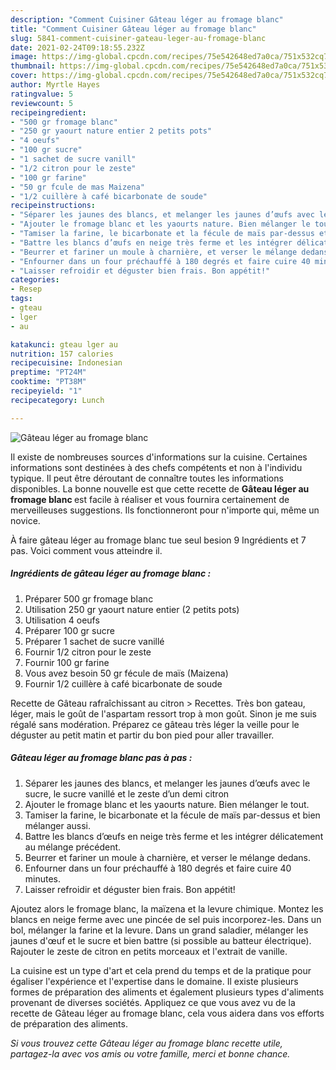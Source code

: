 ```yaml
---
description: "Comment Cuisiner Gâteau léger au fromage blanc"
title: "Comment Cuisiner Gâteau léger au fromage blanc"
slug: 5841-comment-cuisiner-gateau-leger-au-fromage-blanc
date: 2021-02-24T09:18:55.232Z
image: https://img-global.cpcdn.com/recipes/75e542648ed7a0ca/751x532cq70/gateau-leger-au-fromage-blanc-photo-principale-de-la-recette.jpg
thumbnail: https://img-global.cpcdn.com/recipes/75e542648ed7a0ca/751x532cq70/gateau-leger-au-fromage-blanc-photo-principale-de-la-recette.jpg
cover: https://img-global.cpcdn.com/recipes/75e542648ed7a0ca/751x532cq70/gateau-leger-au-fromage-blanc-photo-principale-de-la-recette.jpg
author: Myrtle Hayes
ratingvalue: 5
reviewcount: 5
recipeingredient:
- "500 gr fromage blanc"
- "250 gr yaourt nature entier 2 petits pots"
- "4 oeufs"
- "100 gr sucre"
- "1 sachet de sucre vanill"
- "1/2 citron pour le zeste"
- "100 gr farine"
- "50 gr fcule de mas Maizena"
- "1/2 cuillère à café bicarbonate de soude"
recipeinstructions:
- "Séparer les jaunes des blancs, et melanger les jaunes d’œufs avec le sucre, le sucre vanillé et le zeste d’un demi citron"
- "Ajouter le fromage blanc et les yaourts nature. Bien mélanger le tout."
- "Tamiser la farine, le bicarbonate et la fécule de maïs par-dessus et bien mélanger aussi."
- "Battre les blancs d’œufs en neige très ferme et les intégrer délicatement au mélange précédent."
- "Beurrer et fariner un moule à charnière, et verser le mélange dedans."
- "Enfourner dans un four préchauffé à 180 degrés et faire cuire 40 minutes."
- "Laisser refroidir et déguster bien frais. Bon appétit!"
categories:
- Resep
tags:
- gteau
- lger
- au

katakunci: gteau lger au 
nutrition: 157 calories
recipecuisine: Indonesian
preptime: "PT24M"
cooktime: "PT38M"
recipeyield: "1"
recipecategory: Lunch

---
```



![Gâteau léger au fromage blanc](https://img-global.cpcdn.com/recipes/75e542648ed7a0ca/751x532cq70/gateau-leger-au-fromage-blanc-photo-principale-de-la-recette.jpg)

Il existe de nombreuses sources d'informations sur la cuisine. Certaines informations sont destinées à des chefs compétents et non à l'individu typique. Il peut être déroutant de connaître toutes les informations disponibles. La bonne nouvelle est que cette recette de <strong> Gâteau léger au fromage blanc </strong> est facile à réaliser et vous fournira certainement de merveilleuses suggestions. Ils fonctionneront pour n'importe qui, même un novice.

<!--inarticleads1-->

À faire gâteau léger au fromage blanc tue seul besion 9 Ingrédients et 7 pas. Voici comment vous atteindre il.

##### Ingrédients de gâteau léger au fromage blanc :

1. Préparer 500 gr fromage blanc
1. Utilisation 250 gr yaourt nature entier (2 petits pots)
1. Utilisation 4 oeufs
1. Préparer 100 gr sucre
1. Préparer 1 sachet de sucre vanillé
1. Fournir 1/2 citron pour le zeste
1. Fournir 100 gr farine
1. Vous avez besoin 50 gr fécule de maïs (Maizena)
1. Fournir 1/2 cuillère à café bicarbonate de soude


Recette de Gâteau rafraîchissant au citron &gt; Recettes. Très bon gateau, léger, mais le goût de l&#39;aspartam ressort trop à mon goût. Sinon je me suis régalé sans modération. Préparez ce gâteau très léger la veille pour le déguster au petit matin et partir du bon pied pour aller travailler. 

<!--inarticleads2-->

##### Gâteau léger au fromage blanc pas à pas :

1. Séparer les jaunes des blancs, et melanger les jaunes d’œufs avec le sucre, le sucre vanillé et le zeste d’un demi citron
1. Ajouter le fromage blanc et les yaourts nature. Bien mélanger le tout.
1. Tamiser la farine, le bicarbonate et la fécule de maïs par-dessus et bien mélanger aussi.
1. Battre les blancs d’œufs en neige très ferme et les intégrer délicatement au mélange précédent.
1. Beurrer et fariner un moule à charnière, et verser le mélange dedans.
1. Enfourner dans un four préchauffé à 180 degrés et faire cuire 40 minutes.
1. Laisser refroidir et déguster bien frais. Bon appétit!


Ajoutez alors le fromage blanc, la maïzena et la levure chimique. Montez les blancs en neige ferme avec une pincée de sel puis incorporez-les. Dans un bol, mélanger la farine et la levure. Dans un grand saladier, mélanger les jaunes d&#39;œuf et le sucre et bien battre (si possible au batteur électrique). Rajouter le zeste de citron en petits morceaux et l&#39;extrait de vanille. 

<!--inarticleads1-->

<p>
La cuisine est un type d'art et cela prend du temps et de la pratique pour égaliser l'expérience et l'expertise dans le domaine. Il existe plusieurs formes de préparation des aliments et également plusieurs types d'aliments provenant de diverses sociétés. Appliquez ce que vous avez vu de la recette de Gâteau léger au fromage blanc, cela vous aidera dans vos efforts de préparation des aliments.
</p>

<p>
<i>Si vous trouvez cette Gâteau léger au fromage blanc recette utile, partagez-la avec vos amis ou votre famille, merci et bonne chance.</i>
</p>
